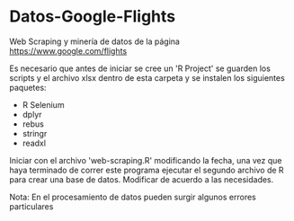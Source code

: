 # Datos-Google-Flights
Web Scraping y minería de datos de la página https://www.google.com/flights

Es necesario que antes de iniciar se cree un 'R Project' se guarden los scripts y el archivo xlsx dentro de esta carpeta y se instalen los siguientes paquetes:

- R Selenium
- dplyr
- rebus
- stringr
- readxl

Iniciar con el archivo 'web-scraping.R' modificando la fecha, una vez que haya terminado de correr este programa ejecutar el segundo archivo de R para crear una base de datos. Modificar de acuerdo a las necesidades. 


Nota: En el procesamiento de datos pueden surgir algunos errores particulares
